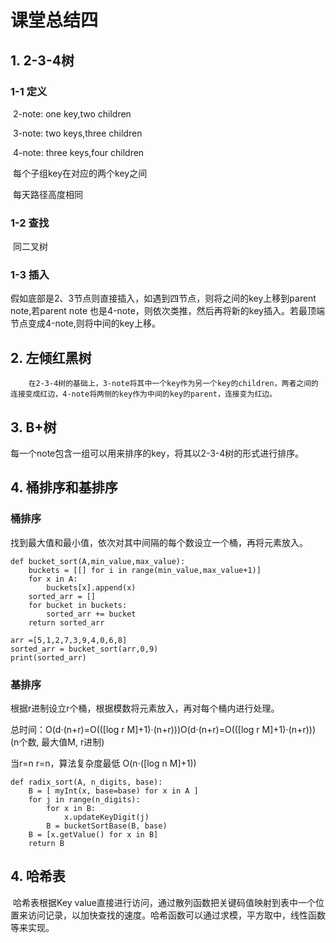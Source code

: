 # 课堂总结四

## 1. 2-3-4树

### 1-1 定义

​		2-note: one key,two children

​		3-note: two keys,three children

​		4-note: three keys,four children

​		每个子组key在对应的两个key之间

​		每天路径高度相同

### 1-2 查找

​		同二叉树

### 1-3 插入

​		假如底部是2、3节点则直接插入，如遇到四节点，则将之间的key上移到parent note,若parent note 也是4-note，则依次类推，然后再将新的key插入。若最顶端节点变成4-note,则将中间的key上移。

## 2. 左倾红黑树

 		在2-3-4树的基础上，3-note将其中一个key作为另一个key的children，两者之间的连接变成红边，4-note将两侧的key作为中间的key的parent，连接变为红边。

## 3. B+树

​		每一个note包含一组可以用来排序的key，将其以2-3-4树的形式进行排序。

## 4. 桶排序和基排序

### 桶排序

找到最大值和最小值，依次对其中间隔的每个数设立一个桶，再将元素放入。

```
def bucket_sort(A,min_value,max_value):
    buckets = [[] for i in range(min_value,max_value+1)]
    for x in A:
        buckets[x].append(x)
    sorted_arr = []
    for bucket in buckets:
        sorted_arr += bucket
    return sorted_arr

arr =[5,1,2,7,3,9,4,0,6,8]
sorted_arr = bucket_sort(arr,0,9)
print(sorted_arr)
```

### 基排序

根据r进制设立r个桶，根据模数将元素放入，再对每个桶内进行处理。

总时间：O(d⋅(n+r)=O(([log r M]+1)⋅(n+r)))O(d⋅(n+r)=O(([log r M]+1)⋅(n+r))) (n个数, 最大值M, r进制)

当r=n r=n，算法复杂度最低 O(n⋅([log n M]+1))

```
def radix_sort(A, n_digits, base):
    B = [ myInt(x, base=base) for x in A ]
    for j in range(n_digits):
        for x in B:
            x.updateKeyDigit(j)
        B = bucketSortBase(B, base)
    B = [x.getValue() for x in B]
    return B
```

## 4. 哈希表

​		哈希表根据Key value直接进行访问，通过散列函数把关键码值映射到表中一个位置来访问记录，以加快查找的速度。哈希函数可以通过求模，平方取中，线性函数等来实现。
